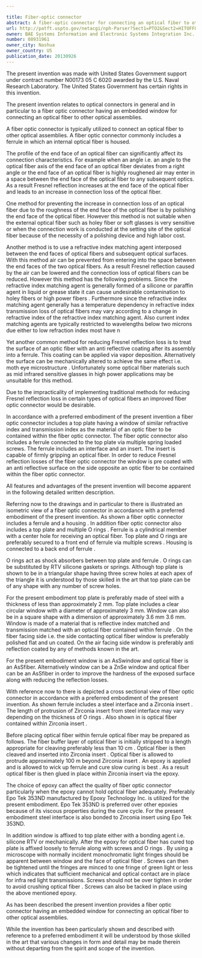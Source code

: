 ```yaml
---

title: Fiber-optic connector
abstract: A fiber-optic connector for connecting an optical fiber to other optical assemblies is disclosed. The fiber-optic connector includes a top plate having a window of similar refractive index and transmission index as the material of an optic fiber to be contained within the fiber-optic connector. The fiber-optic connector also includes a ferrule connected to the top plate via multiple spring-loaded screws. The ferrule includes an interface and an insert. The insert is capable of firmly gripping an optical fiber. In order to reduce Fresnel reflection losses of the fiber-optic connector, the window is pre-coated with an anti-reflective surface on the side opposite an optic fiber to be contained within the fiber-optic connector.
url: http://patft.uspto.gov/netacgi/nph-Parser?Sect1=PTO2&Sect2=HITOFF&p=1&u=%2Fnetahtml%2FPTO%2Fsearch-adv.htm&r=1&f=G&l=50&d=PALL&S1=08931961&OS=08931961&RS=08931961
owner: BAE Systems Information and Electronic Systems Integration Inc.
number: 08931961
owner_city: Nashua
owner_country: US
publication_date: 20130926
---
```

The present invention was made with United States Government support under contract number N00173 05 C 6020 awarded by the U.S. Naval Research Laboratory. The United States Government has certain rights in this invention.

The present invention relates to optical connectors in general and in particular to a fiber optic connector having an embedded window for connecting an optical fiber to other optical assemblies.

A fiber optic connector is typically utilized to connect an optical fiber to other optical assemblies. A fiber optic connector commonly includes a ferrule in which an internal optical fiber is housed.

The profile of the end face of an optical fiber can significantly affect its connection characteristics. For example when an angle i.e. an angle to the optical fiber axis of the end face of an optical fiber deviates from a right angle or the end face of an optical fiber is highly roughened air may enter in a space between the end face of the optical fiber to any subsequent optics. As a result Fresnel reflection increases at the end face of the optical fiber and leads to an increase in connection loss of the optical fiber.

One method for preventing the increase in connection loss of an optical fiber due to the roughness of the end face of the optical fiber is by polishing the end face of the optical fiber. However this method is not suitable when the external optical fiber such as holey fiber or soft glasses is very sensitive or when the connection work is conducted at the setting site of the optical fiber because of the necessity of a polishing device and high labor cost.

Another method is to use a refractive index matching agent interposed between the end faces of optical fibers and subsequent optical surfaces. With this method air can be prevented from entering into the space between the end faces of the two optical fibers. As a result Fresnel reflection caused by the air can be lowered and the connection loss of optical fibers can be reduced. However this method has the following problems. Since the refractive index matching agent is generally formed of a silicone or paraffin agent in liquid or grease state it can cause undesirable contamination to holey fibers or high power fibers . Furthermore since the refractive index matching agent generally has a temperature dependency in refractive index transmission loss of optical fibers may vary according to a change in refractive index of the refractive index matching agent. Also current index matching agents are typically restricted to wavelengths below two microns due either to low refraction index most have n

Yet another common method for reducing Fresnel reflection loss is to treat the surface of an optic fiber with an anti reflective coating after its assembly into a ferrule. This coating can be applied via vapor deposition. Alternatively the surface can be mechanically altered to achieve the same effect i.e. moth eye microstructure . Unfortunately some optical fiber materials such as mid infrared sensitive glasses in high power applications may be unsuitable for this method.

Due to the impracticality of implementing traditional methods for reducing Fresnel reflection loss in certain types of optical fibers an improved fiber optic connector would be desirable.

In accordance with a preferred embodiment of the present invention a fiber optic connector includes a top plate having a window of similar refractive index and transmission index as the material of an optic fiber to be contained within the fiber optic connector. The fiber optic connector also includes a ferrule connected to the top plate via multiple spring loaded screws. The ferrule includes an interface and an insert. The insert is capable of firmly gripping an optical fiber. In order to reduce Fresnel reflection losses of the fiber optic connector the window is pre coated with an anti reflective surface on the side opposite an optic fiber to be contained within the fiber optic connector.

All features and advantages of the present invention will become apparent in the following detailed written description.

Referring now to the drawings and in particular to there is illustrated an isometric view of a fiber optic connector in accordance with a preferred embodiment of the present invention. As shown a fiber optic connector includes a ferrule and a housing . In addition fiber optic connector also includes a top plate and multiple O rings . Ferrule is a cylindrical member with a center hole for receiving an optical fiber. Top plate and O rings are preferably secured to a front end of ferrule via multiple screws . Housing is connected to a back end of ferrule .

O rings act as shock absorbers between top plate and ferrule . O rings can be substituted by RTV silicone gaskets or springs. Although top plate is shown to be in a triangular shape having three screw holes at each apex of the triangle it is understood by those skilled in the art that top plate can be of any shape with any number of screw holes.

For the present embodiment top plate is preferably made of steel with a thickness of less than approximately 2 mm. Top plate includes a clear circular window with a diameter of approximately 3 mm. Window can also be in a square shape with a dimension of approximately 3.6 mm 3.6 mm. Window is made of a material that is reflective index matched and transmission matched with an optical fiber contained within ferrule . On the fiber facing side i.e. the side contacting optical fiber window is preferably polished flat and un coated. On the air facing side window is preferably anti reflection coated by any of methods known in the art.

For the present embodiment window is an AsSwindow and optical fiber is an AsSfiber. Alternatively window can be a ZnSe window and optical fiber can be an AsSfiber in order to improve the hardness of the exposed surface along with reducing the reflection losses.

With reference now to there is depicted a cross sectional view of fiber optic connector in accordance with a preferred embodiment of the present invention. As shown ferrule includes a steel interface and a Zirconia insert . The length of protrusion of Zirconia insert from steel interface may vary depending on the thickness of O rings . Also shown in is optical fiber contained within Zirconia insert .

Before placing optical fiber within ferrule optical fiber may be prepared as follows. The fiber buffer layer of optical fiber is initially stripped to a length appropriate for cleaving preferably less than 10 cm . Optical fiber is then cleaved and inserted into Zirconia insert . Optical fiber is allowed to protrude approximately 100 m beyond Zirconia insert . An epoxy is applied and is allowed to wick up ferrule and cure slow curing is best . As a result optical fiber is then glued in place within Zirconia insert via the epoxy.

The choice of epoxy can affect the quality of fiber optic connector particularly when the epoxy cannot hold optical fiber adequately. Preferably Epo Tek 353ND manufactured by Epoxy Technology Inc. is utilized for the present embodiment. Epo Tek 353ND is preferred over other epoxies because of its viscous properties during the cure cycle. For the present embodiment steel interface is also bonded to Zirconia insert using Epo Tek 353ND.

In addition window is affixed to top plate either with a bonding agent i.e. silicone RTV or mechanically. After the epoxy for optical fiber has cured top plate is affixed loosely to ferrule along with screws and O rings . By using a microscope with normally incident monochromatic light fringes should be apparent between window and the face of optical fiber . Screws can then be tightened until the fringes are minced to one fringe of green light or less which indicates that sufficient mechanical and optical contact are in place for infra red light transmissions. Screws should not be over tighten in order to avoid crushing optical fiber . Screws can also be tacked in place using the above mentioned epoxy.

As has been described the present invention provides a fiber optic connector having an embedded window for connecting an optical fiber to other optical assemblies.

While the invention has been particularly shown and described with reference to a preferred embodiment it will be understood by those skilled in the art that various changes in form and detail may be made therein without departing from the spirit and scope of the invention.

